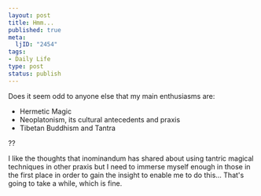 ```yaml
--- 
layout: post
title: Hmm...
published: true
meta: 
  ljID: "2454"
tags: 
- Daily Life
type: post
status: publish
---
```

Does it seem odd to anyone else that my main enthusiasms are:<ul><li>Hermetic Magic</li><li>Neoplatonism, its cultural antecedents and praxis</li><li>Tibetan Buddhism and Tantra</li></ul>??

I like the thoughts that inominandum has shared about using tantric magical techniques in other praxis but I need to immerse myself enough in those in the first place in order to gain the insight to enable me to do this... That&apos;s going to take a while, which is fine.

